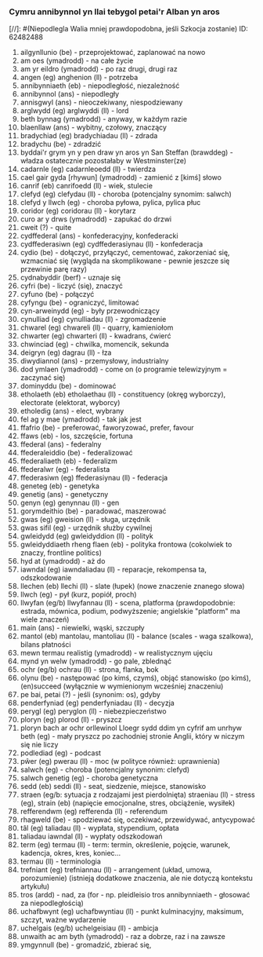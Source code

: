 ### Cymru annibynnol yn llai tebygol petai'r Alban yn aros
[//]: #(Niepodlegla Walia mniej prawdopodobna, jeśli Szkocja zostanie)
ID: 62482488

1. ailgynllunio (be) - przeprojektować, zaplanować na nowo
1. am oes (ymadrodd) - na całe życie
1. am yr eildro (ymadrodd) - po raz drugi, drugi raz
1. angen (eg) anghenion (ll) - potrzeba
1. annibynniaeth (eb) - niepodległość, niezależność
1. annibynnol (ans) - niepodległy
1. annisgwyl (ans) - nieoczekiwany, niespodziewany
1. arglwydd (eg) arglwyddi (ll) - lord
1. beth bynnag (ymadrodd) - anyway, w każdym razie
1. blaenllaw (ans) - wybitny, czołowy, znaczący
1. bradychiad (eg) bradychiadau (ll) - zdrada
1. bradychu (be) - zdradzić
1. byddai'r grym yn y pen draw yn aros yn San Steffan (brawddeg) - władza ostatecznie pozostałaby w Westminster(ze)
1. cadarnle (eg) cadarnleoedd (ll) - twierdza
1. cael gair gyda \[rhywun] (ymadrodd) - zamienić z \[kimś] słowo
1. canrif (eb) canrifoedd (ll) - wiek, stulecie
1. clefyd (eg) clefydau (ll) - choroba (potencjalny synomim: salwch)
1. clefyd y llwch (eg) - choroba pyłowa, pylica, pylica płuc
1. coridor (eg) coridorau (ll) - korytarz
1. curo ar y drws (ymadrodd) - zapukać do drzwi
1. cweit (?) - quite
1. cydffederal (ans) - konfederacyjny, konfederacki
1. cydffederasiwn (eg) cydffederasiynau (ll) - konfederacja
1. cydio (be) - dołączyć, przyłączyć, cementować, zakorzeniać się, wzmacniać się (wygląda na skomplikowane - pewnie jeszcze się przewinie parę razy)
1. cydnabyddir (berf) - uznaje się
1. cyfri (be) - liczyć (się), znaczyć
1. cyfuno (be) - połączyć
1. cyfyngu (be) - ograniczyć, limitować
1. cyn-arweinydd (eg) - były przewodniczący
1. cynulliad (eg) cynulliadau (ll) - zgromadzenie
1. chwarel (eg) chwareli (ll) - quarry, kamieniołom
1. chwarter (eg) chwarteri (ll) - kwadrans, ćwierć
1. chwinciad (eg) - chwilka, momencik, sekunda
1. deigryn (eg) dagrau (ll) - łza
1. diwydiannol (ans) - przemysłowy, industrialny
1. dod ymlaen (ymadrodd) - come on (o programie telewizyjnym = zaczynać się)
1. dominyddu (be) - dominować
1. etholaeth (eb) etholaethau (ll) - constituency (okręg wyborczy), electorate (elektorat, wyborcy)
1. etholedig (ans) - elect, wybrany
1. fel ag y mae (ymadrodd) - tak jak jest
1. ffafrio (be) - preferować, faworyzować, prefer, favour
1. ffaws (eb) - los, szczęście, fortuna
1. ffederal (ans) - federalny
1. ffederaleiddio (be) - federalizować
1. ffederaliaeth (eb) - federalizm
1. ffederalwr (eg) - federalista
1. ffederasiwn (eg) ffederasiynau (ll) - federacja
1. geneteg (eb) - genetyka
1. genetig (ans) - genetyczny
1. genyn (eg) genynnau (ll) - gen
1. gorymdeithio (be) - paradować, maszerować
1. gwas (eg) gweision (ll) - sługa, urzędnik
1. gwas sifil (eg) - urzędnik służby cywilnej
1. gwleidydd (eg) gwleidyddion (ll) - polityk
1. gwleidyddiaeth rheng flaen (eb) - polityka frontowa (cokolwiek to znaczy, frontline politics)
1. hyd at (ymadrodd) - aż do
1. iawndal (eg) iawndaliadau (ll) - reparacje, rekompensa ta, odszkodowanie
1. llechen (eb) llechi (ll) - slate (łupek) (nowe znaczenie znanego słowa)
1. llwch (eg) - pył (kurz, popiół, proch)
1. llwyfan (eg/b) llwyfannau (ll) - scena, platforma (prawdopodobnie: estrada, mównica, podium, podwyższenie; angielskie "platform" ma wiele znaczeń)
1. main (ans) - niewielki, wąski, szczupły
1. mantol (eb) mantolau, mantoliau (ll) - balance (scales - waga szalkowa), bilans płatności
1. mewn termau realistig (ymadrodd) - w realistycznym ujęciu
1. mynd yn welw (ymadrodd) - go pale, zblednąć
1. ochr (eg/b) ochrau (ll) - strona, flanka, bok
1. olynu (be) - następować (po kimś, czymś), objąć stanowisko (po kimś), (en)succeed (wyłącznie w wymienionym wcześniej znaczeniu)
1. pe bai, petai (?) - jeśli (synonim: os), gdyby
1. penderfyniad (eg) penderfyniadau (ll) - decyzja
1. perygl (eg) peryglon (ll) - niebezpieczeństwo
1. ploryn (eg) plorod (ll) - pryszcz
1. ploryn bach ar ochr orllewinol Lloegr sydd ddim yn cyfrif am unrhyw beth (eg) - mały pryszcz po zachodniej stronie Anglii, który w niczym się nie liczy
1. podlediad (eg) - podcast
1. pŵer (eg) pwerau (ll) - moc (w polityce również: uprawnienia)
1. salwch (eg) - choroba (potencjalny synonim: clefyd)
1. salwch genetig (eg) - choroba genetyczna
1. sedd (eb) seddi (ll) - seat, siedzenie, miejsce, stanowisko
1. straen (eg/b: sytuacja z rodzajami jest pierdolnięta) straeniau (ll) - stress (eg), strain (eb) (napięcie emocjonalne, stres, obciążenie, wysiłek)
1. refferendwm (eg) refferenda (ll) - referendum
1. rhagweld (be) - spodziewać się, oczekiwać, przewidywać, antycypować
1. tâl (eg) taliadau (ll) - wypłata, stypendium, opłata
1. taliadau iawndal (ll) - wypłaty odszkodowań
1. term (eg) termau (ll) - term: termin, określenie, pojęcie, warunek, kadencja, okres, kres, koniec...
1. termau (ll) - terminologia
1. trefniant (eg) trefniannau (ll) - arrangement (układ, umowa, porozumienie) (istnieją dodatkowe znaczenia, ale nie dotyczą kontekstu artykułu)
1. tros (ardd) - nad, za (for - np. pleidleisio tros annibynniaeth - głosować za niepodległością)
1. uchafbwynt (eg) uchafbwyntiau (ll) - punkt kulminacyjny, maksimum, szczyt, ważne wydarzenie
1. uchelgais (eg/b) uchelgeisiau (ll) - ambicja
1. unwaith ac am byth (ymadrodd) - raz a dobrze, raz i na zawsze
1. ymgynnull (be) - gromadzić, zbierać się, 